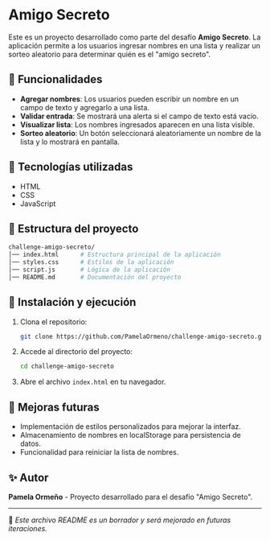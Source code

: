 # Amigo Secreto

Este es un proyecto desarrollado como parte del desafío **Amigo Secreto**. La aplicación permite a los usuarios ingresar nombres en una lista y realizar un sorteo aleatorio para determinar quién es el "amigo secreto".

## 📌 Funcionalidades

- **Agregar nombres**: Los usuarios pueden escribir un nombre en un campo de texto y agregarlo a una lista.
- **Validar entrada**: Se mostrará una alerta si el campo de texto está vacío.
- **Visualizar lista**: Los nombres ingresados aparecen en una lista visible.
- **Sorteo aleatorio**: Un botón seleccionará aleatoriamente un nombre de la lista y lo mostrará en pantalla.

## 🚀 Tecnologías utilizadas

- HTML
- CSS
- JavaScript

## 📂 Estructura del proyecto

```bash
challenge-amigo-secreto/
│── index.html      # Estructura principal de la aplicación
│── styles.css      # Estilos de la aplicación
│── script.js       # Lógica de la aplicación
│── README.md       # Documentación del proyecto
```

## 📖 Instalación y ejecución

1. Clona el repositorio:
   ```bash
   git clone https://github.com/PamelaOrmeno/challenge-amigo-secreto.git
   ```
2. Accede al directorio del proyecto:
   ```bash
   cd challenge-amigo-secreto
   ```
3. Abre el archivo `index.html` en tu navegador.

## 📌 Mejoras futuras

- Implementación de estilos personalizados para mejorar la interfaz.
- Almacenamiento de nombres en localStorage para persistencia de datos.
- Funcionalidad para reiniciar la lista de nombres.

## ✨ Autor

**Pamela Ormeño** - Proyecto desarrollado para el desafío "Amigo Secreto".

---
📌 _Este archivo README es un borrador y será mejorado en futuras iteraciones._
